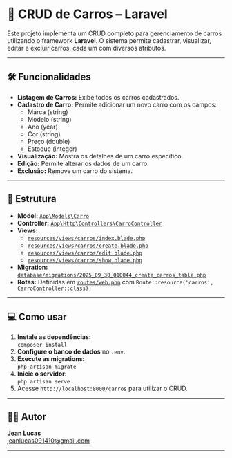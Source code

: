 # 🚗 CRUD de Carros – Laravel

Este projeto implementa um CRUD completo para gerenciamento de carros utilizando o framework **Laravel**. O sistema permite cadastrar, visualizar, editar e excluir carros, cada um com diversos atributos.

---

## 🛠️ Funcionalidades

- **Listagem de Carros:** Exibe todos os carros cadastrados.
- **Cadastro de Carro:** Permite adicionar um novo carro com os campos:
  - Marca (string)
  - Modelo (string)
  - Ano (year)
  - Cor (string)
  - Preço (double)
  - Estoque (integer)
- **Visualização:** Mostra os detalhes de um carro específico.
- **Edição:** Permite alterar os dados de um carro.
- **Exclusão:** Remove um carro do sistema.

---

## 📂 Estrutura

- **Model:** [`App\Models\Carro`](app/Models/Carro.php)
- **Controller:** [`App\Http\Controllers\CarroController`](app/Http/Controllers/CarroController.php)
- **Views:** 
  - [`resources/views/carros/index.blade.php`](resources/views/carros/index.blade.php)
  - [`resources/views/carros/create.blade.php`](resources/views/carros/create.blade.php)
  - [`resources/views/carros/edit.blade.php`](resources/views/carros/edit.blade.php)
  - [`resources/views/carros/show.blade.php`](resources/views/carros/show.blade.php)
- **Migration:** [`database/migrations/2025_09_30_010044_create_carros_table.php`](database/migrations/2025_09_30_010044_create_carros_table.php)
- **Rotas:** Definidas em [`routes/web.php`](routes/web.php) com `Route::resource('carros', CarroController::class);`

---

## 💻 Como usar

1. **Instale as dependências:**  
   `composer install`
2. **Configure o banco de dados** no `.env`.
3. **Execute as migrations:**  
   `php artisan migrate`
4. **Inicie o servidor:**  
   `php artisan serve`
5. Acesse `http://localhost:8000/carros` para utilizar o CRUD.

---

## 👨‍💻 Autor

**Jean Lucas**  
[jeanlucas091410@gmail.com](mailto:jeanlucas091410@gmail.com)

---


